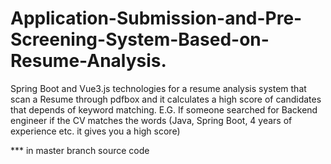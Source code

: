 # Application-Submission-and-Pre-Screening-System-Based-on-Resume-Analysis.
Spring Boot and Vue3.js technologies for a resume analysis system that scan a Resume through pdfbox and it calculates a high score of candidates that depends of keyword matching. E.G. If someone searched for Backend engineer if the CV matches the words (Java, Spring Boot, 4 years of experience etc. it gives you a high score)

*** in master branch source code
